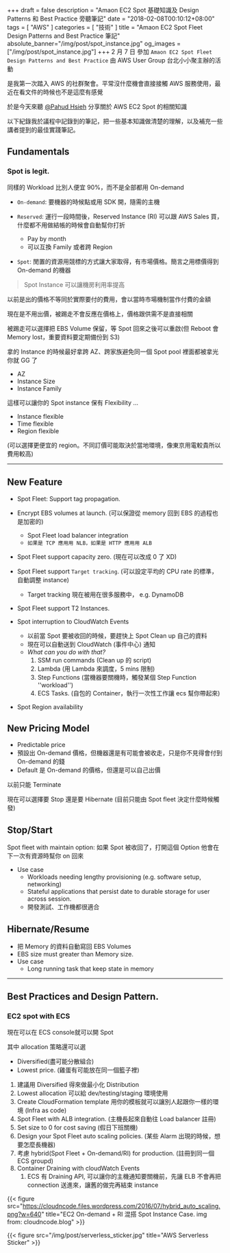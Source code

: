+++
draft = false
description = "Amaon EC2 Spot 基礎知識及 Design Patterns 和 Best Practice 旁聽筆記"
date = "2018-02-08T00:10:12+08:00"
tags = [ "AWS" ]
categories = [ "技術" ]
title = "Amaon EC2 Spot Fleet Design Patterns and Best Practice 筆記"
absolute_banner="/img/post/spot_instance.jpg"
og_images = ["/img/post/spot_instance.jpg"]
+++
2 月 7 日 參加 `Amaon EC2 Spot Fleet Design Patterns and Best Practice` 由 AWS User Group 台北小小聚主辦的活動

<!--more-->

是我第一次踏入 AWS 的社群聚會。平常沒什麼機會直接接觸 AWS 服務使用，最近在看文件的時候也不是這麼有感覺

於是今天來聽 [@Pahud Hsieh](https://www.facebook.com/profile.php?id=660510468) 分享關於 AWS EC2 Spot 的相關知識

以下紀錄我於議程中記錄到的筆記，把一些基本知識做清楚的理解，以及補充一些講者提到的最佳實踐筆記。

## Fundamentals

### Spot is legit.

同樣的 Workload 比別人便宜 90%，而不是全部都用 On-demand

- `On-demand`: 要機器的時候點或用 SDK 開，隨需的主機
- `Reserved`: 運行一段時間後，Reserved Instance (RI) 可以跟 AWS Sales 買，什麼都不用做結帳的時候會自動幫你打折
    - Pay by month
    - 可以互換 Family 或者跨 Region

-    `Spot`: 閒置的資源用競標的方式讓大家取得，有市場價格。簡言之用標價得到 On-demand 的機器

> Spot Instance 可以讓機房利用率提高


以前是出的價格不等同於實際要付的費用，會以當時市場機制當作付費的金額

現在是不用出價，被踢走不會反應在價格上，價格跟供需不是直接相關

被踢走可以選擇把 EBS Volume 保留，等  Spot 回來之後可以重啟(但 Reboot 會 Memory lost，重要資料要定期備份到 S3)

拿的 Instance 的時候最好拿跨 AZ、跨家族避免同一個 Spot pool 裡面都被拿光你就 GG 了

-  AZ
-  Instance Size
-  Instance Family

這樣可以讓你的 Spot instance 保有 Flexibility ...

-  Instance flexible
-  Time flexible
-  Region flexible

(可以選擇更便宜的 region。不同訂價可能取決於當地環境，像東京用電較貴所以費用較高)

----

## New Feature

- Spot Fleet: Support tag propagation.
- Encrypt EBS volumes at launch. (可以保證從 memory 回到 EBS 的過程也是加密的)
    -  Spot Fleet  load balancer integration
    - `如果是 TCP 應用用 NLB，如果是 HTTP 應用用 ALB `
- Spot Fleet support capacity zero.  (現在可以改成 0 了 XD)
- Spot Fleet support `Target tracking`. (可以設定平均的 CPU rate 的標準，自動調整 instance)
    - Target tracking 現在被用在很多服務中， e.g. DynamoDB

- Spot Fleet support T2 Instances.
- Spot interruption to CloudWatch Events
    - 以前當 Spot 要被收回的時候，要趕快上 Spot Clean up 自己的資料
    - 現在可以自動送到 CloudWatch (事件中心) 通知
    - _What can you do with that?_
        1. SSM run commands (Clean up 的 script)
        2. Lambda (用 Lambda 來調度，5 mins 限制)
        3. Step Functions (當機器要關機時，觸發某個 Step Function  ''workload'')
        4. ECS Tasks. (自包的 Container，執行一次性工作讓 ecs 幫你帶起來)
- Spot Region availability


## New Pricing Model

- Predictable price
- 預設出 On-demand 價格，但機器還是有可能會被收走，只是你不見得會付到 On-demand 的錢
- Default 是 On-demand 的價格，但還是可以自己出價


以前只能 Terminate

現在可以選擇要 Stop 還是要 Hibernate (目前只能由 Spot fleet 決定什麼時候觸發)

## Stop/Start

Spot fleet with maintain option: 如果 Spot 被收回了，打開這個 Option 他會在下一次有資源時幫你 on 回來

-  Use case
    - Workloads needing lengthy provisioning (e.g. software setup, networking)
    - Stateful applications that persist date to durable storage for user across session.
    - 開發測試、工作機都很適合


## Hibernate/Resume
- 把 Memory 的資料自動寫回 EBS Volumes
- EBS size must greater than Memory size.
- Use case
    - Long running task that keep state in memory

----

## Best Practices and Design Pattern.

### EC2 spot with ECS

現在可以在 ECS console就可以開 Spot

其中 allocation 策略還可以選

-    Diversified(盡可能分散組合)
-    Lowest price. (雞蛋有可能放在同一個籃子裡)


1.  建議用 Diversified 得來做最小化 Distribution
2.  Lowest allocation 可以給 dev/testing/staging 環境使用
3.  Create CloudFormation template 用你的模板就可以讓別人起跟你一樣的環境 (Infra as code)
4.  Spot Fleet with ALB integration. (主機長起來自動往 Load balancer 註冊)
5.  Set size to 0 for cost saving (假日下班關機)
6.  Design your Spot Fleet auto scaling policies. (某些 Alarm 出現的時候，想要怎麼長機器)
7.  考慮 hybrid(Spot Fleet + On-demand/RI) for production. (註冊到同一個 ECS groupd)
8.  Container Draining with cloudWatch Events
    1.  ECS 有 Draining API, 可以讓你的主機通知要關機前，先讓 ELB 不會再把 connection 送進來，讓舊的做完再結束 instance

{{< figure src="https://cloudncode.files.wordpress.com/2016/07/hybrid_auto_scaling.png?w=640"
title="EC2 On-demand + RI 混搭 Spot Instance Case. img from: cloudncode.blog" >}}

{{< figure src="/img/post/serverless_sticker.jpg" title="AWS Serverless Sticker" >}}
